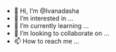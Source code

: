 - 👋 Hi, I’m @Ivanadasha
- 👀 I’m interested in ...
- 🌱 I’m currently learning ...
- 💞️ I’m looking to collaborate on ...
- 📫 How to reach me ...

<!---
Ivanadasha/Ivanadasha is a ✨ special ✨ repository because its `README.md` (this file) appears on your GitHub profile.
You can click the Preview link to take a look at your changes.
--->

